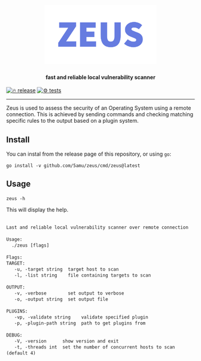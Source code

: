 <h1 align="center"><img width="300px" src="assets/cover.png" alt="Zeus"></h1>
<h4 align="center">fast and reliable local vulnerability scanner</h4>

[![🔥 release](https://github.com/5amu/zeus/actions/workflows/release.yaml/badge.svg)](https://github.com/5amu/zeus/actions/workflows/release.yaml)
[![⚙️ tests](https://github.com/5amu/zeus/actions/workflows/tests.yaml/badge.svg)](https://github.com/5amu/zeus/actions/workflows/tests.yaml)

---

Zeus is used to assess the security of an Operating System using a remote connection. This is achieved by sending commands and checking matching specific rules to the output based on a plugin system.

## Install

You can instal from the release page of this repository, or using `go`:

```
go install -v github.com/5amu/zeus/cmd/zeus@latest
```

## Usage

```
zeus -h
```

This will display the help.

```

Last and reliable local vulnerability scanner over remote connection

Usage:
  ./zeus [flags]

Flags:
TARGET:
   -u, -target string  target host to scan
   -l, -list string    file containing targets to scan

OUTPUT:
   -v, -verbose        set output to verbose
   -o, -output string  set output file

PLUGINS:
   -vp, -validate string    validate specified plugin
   -p, -plugin-path string  path to get plugins from

DEBUG:
   -V, -version      show version and exit
   -t, -threads int  set the number of concurrent hosts to scan (default 4)

```